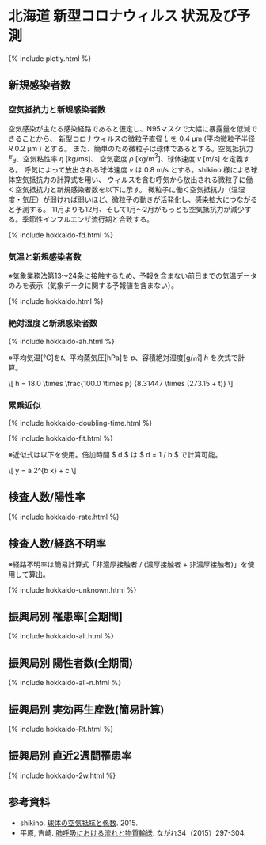 # 北海道 新型コロナウィルス 状況及び予測

{% include plotly.html %}

## 新規感染者数

### 空気抵抗力と新規感染者数

空気感染が主たる感染経路であると仮定し、N95マスクで大幅に暴露量を低減できることから、
新型コロナウィルスの微粒子直径 $L$ を 0.4 μm (平均微粒子半径 $R$ 0.2 μm ) とする。
また、簡単のため微粒子は球体であるとする。空気抵抗力 $F_d$、空気粘性率 $\eta$ [kg/ms]、
空気密度 $\rho$ [kg/m${}^3$]、球体速度 $v$ [m/s] を定義する。
呼気によって放出される球体速度 $v$ は 0.8 m/s とする。shikino 様による球体空気抵抗力の計算式を用い、
ウィルスを含む呼気から放出される微粒子に働く空気抵抗力と新規感染者数を以下に示す。
微粒子に働く空気抵抗力（温湿度・気圧）が弱ければ弱いほど、微粒子の動きが活発化し、感染拡大につながると予測する。
11月よりも12月、そして1月～2月がもっとも空気抵抗力が減少する。季節性インフルエンザ流行期と合致する。

{% include hokkaido-fd.html %}

### 気温と新規感染者数
※気象業務法第13～24条に接触するため、予報を含まない前日までの気温データのみを表示（気象データに関する予報値を含まない）。

{% include hokkaido.html %}

### 絶対湿度と新規感染者数
{% include hokkaido-ah.html %}

※平均気温[℃]を$t$、平均蒸気圧[hPa]を $p$、容積絶対湿度[g/㎥] $h$ を次式で計算。


\\[
h = 18.0 \times \frac{100.0 \times p} {8.31447 \times (273.15 + t)}
\\]


### 累乗近似

{% include hokkaido-doubling-time.html %}

{% include hokkaido-fit.html %}

※近似式は以下を使用。倍加時間 $ d $ は $ d = 1 / b $ で計算可能。


\\[
y = a 2^{b x} + c
\\]


## 検査人数/陽性率
{% include hokkaido-rate.html %}

## 検査人数/経路不明率

※経路不明率は簡易計算式「非濃厚接触者 / (濃厚接触者 + 非濃厚接触者)」を使用して算出。

{% include hokkaido-unknown.html %}

## 振興局別 罹患率[全期間] 
{% include hokkaido-all.html %}

## 振興局別 陽性者数(全期間)
{% include hokkaido-all-n.html %}

## 振興局別 実効再生産数(簡易計算)
{% include hokkaido-Rt.html %}

## 振興局別 直近2週間罹患率
{% include hokkaido-2w.html %}


## 参考資料

* shikino. [球体の空気抵抗と係数](https://slpr.sakura.ne.jp/qp/air-resistance/). 2015.
* 平原, 吉崎. [肺呼吸における流れと物質輸送](https://www.nagare.or.jp/download/noauth.html?d=34-4tokushu5.pdf&dir=144). ながれ34（2015）297-304.

